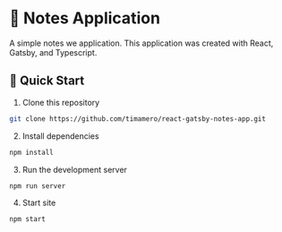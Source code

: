 # 📓 Notes Application

A simple notes we application.
This application was created with React, Gatsby, and Typescript.

## 🚀 Quick Start
1. Clone this repository
```sh
git clone https://github.com/timamero/react-gatsby-notes-app.git
```
2. Install dependencies
```sh
npm install
```
3. Run the development server
```sh
npm run server
```
4. Start site
```sh
npm start
```